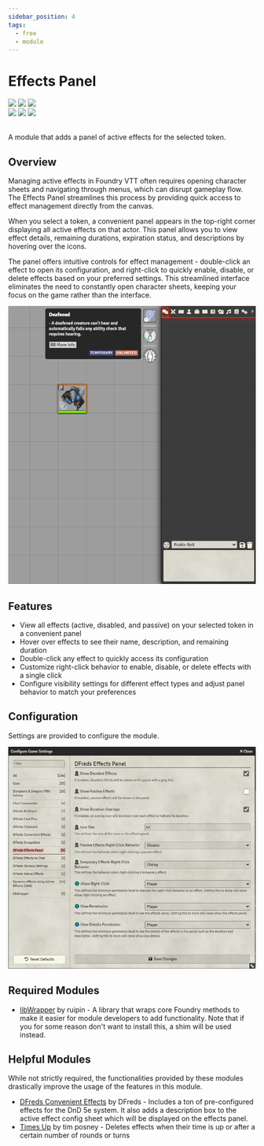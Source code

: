 ```yaml
---
sidebar_position: 4
tags:
  - free
  - module
---
```


# Effects Panel

<img src="https://img.shields.io/badge/Free-00aa00?style=for-the-badge"/>
<img src="https://img.shields.io/badge/Any%20System-00aaaa?style=for-the-badge"/>
<a target="_blank" href="https://foundryvtt.com/packages/dfreds-effects-panel"><img src="https://img.shields.io/badge/Download-2e2e2e?style=for-the-badge"/></a>
<br />
<a target="_blank" href="https://github.com/DFreds/dfreds-effects-panel"><img src="https://img.shields.io/github/v/release/DFreds/dfreds-effects-panel?style=for-the-badge&label=Version"/></a>
<img src="https://img.shields.io/badge/dynamic/json.svg?url=https://raw.githubusercontent.com/DFreds/dfreds-effects-panel/main/static/module.json&label=FVTT&query=$.compatibility.verified&colorB=fe6a1f&style=for-the-badge"/>
<a target="_blank" href="https://forge-vtt.com/bazaar#package=dfreds-effects-panel"><img src="https://img.shields.io/badge/dynamic/json?label=Installs&query=package.installs&suffix=%25&url=https://forge-vtt.com/api/bazaar/package/dfreds-effects-panel&colorB=68a74f&style=for-the-badge"/></a>
<br/>
<br/>

A module that adds a panel of active effects for the selected token.

## Overview

Managing active effects in Foundry VTT often requires opening character sheets
and navigating through menus, which can disrupt gameplay flow. The Effects Panel
streamlines this process by providing quick access to effect management directly
from the canvas.

When you select a token, a convenient panel appears in the top-right corner
displaying all active effects on that actor. This panel allows you to view
effect details, remaining durations, expiration status, and descriptions by
hovering over the icons. 

The panel offers intuitive controls for effect management - double-click an
effect to open its configuration, and right-click to quickly enable, disable, or
delete effects based on your preferred settings. This streamlined interface
eliminates the need to constantly open character sheets, keeping your focus on
the game rather than the interface.

![Effects Panel](./img/effects-panel.png)

## Features

- View all effects (active, disabled, and passive) on your selected token in a
convenient panel
 - Hover over effects to see their name, description, and
remaining duration
 - Double-click any effect to quickly access its
configuration
 - Customize right-click behavior to enable, disable, or delete
effects with a single click
 - Configure visibility settings for different
effect types and adjust panel behavior to match your preferences

## Configuration

Settings are provided to configure the module.

![Settings](./img/settings.png)

## Required Modules

- [libWrapper](https://foundryvtt.com/packages/lib-wrapper) by ruipin - A
  library that wraps core Foundry methods to make it easier for module
  developers to add functionality. Note that if you for some reason don't want
  to install this, a shim will be used instead.

## Helpful Modules

While not strictly required, the functionalities provided by these modules
drastically improve the usage of the features in this module.

- [DFreds Convenient Effects](https://foundryvtt.com/packages/dfreds-convenient-effects) by DFreds -
Includes a ton of pre-configured effects for the DnD 5e system. It also adds a
description box to the active effect config sheet which will be displayed on the
effects panel.
- [Times Up](https://foundryvtt.com/packages/times-up) by tim posney - Deletes
effects when their time is up or after a certain number of rounds or turns

